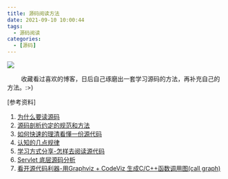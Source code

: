 ```yaml
---
title: 源码阅读方法
date: 2021-09-10 10:00:44
tags:
  - 源码阅读
categories:
  - [源码]
---
```




![](01.jpg)

<p><span style="margin-left: 32px;">收藏看过喜欢的博客，日后自己琢磨出一套学习源码的方法，再补充自己的方法。:></span>)  </p>



<!--more-->









[参考资料]

1. [为什么要读源码](https://zhuanlan.zhihu.com/p/55835408)
2. [源码剖析约定的规范和方法](https://zhuanlan.zhihu.com/p/98143228)
3. [如何快速的理清看懂一份源代码](https://zhuanlan.zhihu.com/p/50997478)
4. [认知的几点规律](http://qiankunli.github.io/2018/11/05/cognition.html)
5. [学习方式分享-怎样去阅读源代码](https://zhuanlan.zhihu.com/p/79734476)
6. [Servlet 底层源码分析](https://zhuanlan.zhihu.com/p/75722839)
7. [看开源代码利器-用Graphviz + CodeViz 生成C/C++函数调用图(call graph)](https://www.cnblogs.com/lanxuezaipiao/p/3450201.html)







